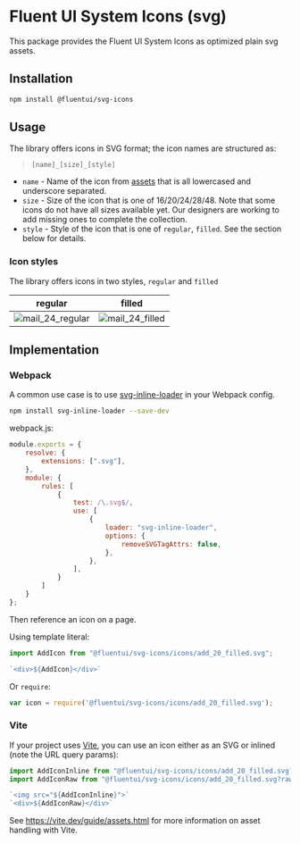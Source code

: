 # Fluent UI System Icons (svg)

This package provides the Fluent UI System Icons as optimized plain svg assets.

## Installation

```bash
npm install @fluentui/svg-icons
```

## Usage

The library offers icons in SVG format; the icon names are structured as: 
> `[name]_[size]_[style]`

* `name` - Name of the icon from [assets](../assets) that is all lowercased and underscore separated.
* `size` - Size of the icon that is one of 16/20/24/28/48. Note that some icons do not have all sizes available yet. Our designers are working to add missing ones to complete the collection.
* `style` - Style of the icon that is one of `regular`, `filled`. See the section below for details.

### Icon styles
The library offers icons in two styles, `regular` and `filled`

regular | filled
--------|-------
![mail_24_regular](../../art/ic_fluent_mail_regular.png)|![mail_24_filled](../../art/ic_fluent_mail_filled.png)

## Implementation

### Webpack

A common use case is to use [svg-inline-loader](https://www.npmjs.com/package/svg-inline-loader) in your Webpack config.

```bash
npm install svg-inline-loader --save-dev
```

webpack.js:
```js
module.exports = {
    resolve: {
        extensions: [".svg"],
    },
    module: {
        rules: [
            {
                test: /\.svg$/,
                use: [
                    {
                        loader: "svg-inline-loader",
                        options: {
                            removeSVGTagAttrs: false,
                        },
                    },
                ],
            }
        ]
    }
};
```

Then reference an icon on a page.

Using template literal:
```ts
import AddIcon from "@fluentui/svg-icons/icons/add_20_filled.svg";

`<div>${AddIcon}</div>`
```

Or `require`:
```ts
var icon = require('@fluentui/svg-icons/icons/add_20_filled.svg');
```

### Vite

If your project uses [Vite](https://vite.dev/), you can use an icon either as an SVG or inlined (note the URL query params):
```ts
import AddIconInline from "@fluentui/svg-icons/icons/add_20_filled.svg?inline";
import AddIconRaw from "@fluentui/svg-icons/icons/add_20_filled.svg?raw";

`<img src="${AddIconInline}">`
`<div>${AddIconRaw}</div>`
```

See <https://vite.dev/guide/assets.html> for more information on asset handling with Vite.
